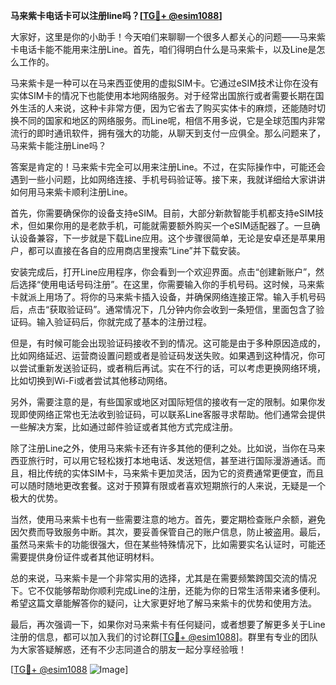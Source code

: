 **马来紫卡电话卡可以注册line吗？[[TG💪+ @esim1088](https://t.me/s/esim1088)]**

大家好，这里是你的小助手！今天咱们来聊聊一个很多人都关心的问题——马来紫卡电话卡能不能用来注册Line。首先，咱们得明白什么是马来紫卡，以及Line是怎么工作的。

马来紫卡是一种可以在马来西亚使用的虚拟SIM卡。它通过eSIM技术让你在没有实体SIM卡的情况下也能使用本地网络服务。对于经常出国旅行或者需要长期在国外生活的人来说，这种卡非常方便，因为它省去了购买实体卡的麻烦，还能随时切换不同的国家和地区的网络服务。而Line呢，相信不用多说，它是全球范围内非常流行的即时通讯软件，拥有强大的功能，从聊天到支付一应俱全。那么问题来了，马来紫卡能注册Line吗？

答案是肯定的！马来紫卡完全可以用来注册Line。不过，在实际操作中，可能还会遇到一些小问题，比如网络连接、手机号码验证等。接下来，我就详细给大家讲讲如何用马来紫卡顺利注册Line。

首先，你需要确保你的设备支持eSIM。目前，大部分新款智能手机都支持eSIM技术，但如果你用的是老款手机，可能就需要额外购买一个eSIM适配器了。一旦确认设备兼容，下一步就是下载Line应用。这个步骤很简单，无论是安卓还是苹果用户，都可以直接在各自的应用商店里搜索“Line”并下载安装。

安装完成后，打开Line应用程序，你会看到一个欢迎界面。点击“创建新账户”，然后选择“使用电话号码注册”。在这里，你需要输入你的手机号码。这时候，马来紫卡就派上用场了。将你的马来紫卡插入设备，并确保网络连接正常。输入手机号码后，点击“获取验证码”。通常情况下，几分钟内你会收到一条短信，里面包含了验证码。输入验证码后，你就完成了基本的注册过程。

但是，有时候可能会出现验证码接收不到的情况。这可能是由于多种原因造成的，比如网络延迟、运营商设置问题或者是验证码发送失败。如果遇到这种情况，你可以尝试重新发送验证码，或者稍后再试。实在不行的话，可以考虑更换网络环境，比如切换到Wi-Fi或者尝试其他移动网络。

另外，需要注意的是，有些国家或地区对国际短信的接收有一定的限制。如果你发现即使网络正常也无法收到验证码，可以联系Line客服寻求帮助。他们通常会提供一些解决方案，比如通过邮件验证或者其他方式完成注册。

除了注册Line之外，使用马来紫卡还有许多其他的便利之处。比如说，当你在马来西亚旅行时，可以用它轻松拨打本地电话、发送短信，甚至进行国际漫游通话。而且，相比传统的实体SIM卡，马来紫卡更加灵活，因为它的资费通常更便宜，而且可以随时随地更改套餐。这对于预算有限或者喜欢短期旅行的人来说，无疑是一个极大的优势。

当然，使用马来紫卡也有一些需要注意的地方。首先，要定期检查账户余额，避免因欠费而导致服务中断。其次，要妥善保管自己的账户信息，防止被盗用。最后，虽然马来紫卡的功能很强大，但在某些特殊情况下，比如需要实名认证时，可能还需要提供身份证件或者其他证明材料。

总的来说，马来紫卡是一个非常实用的选择，尤其是在需要频繁跨国交流的情况下。它不仅能够帮助你顺利完成Line的注册，还能为你的日常生活带来诸多便利。希望这篇文章能解答你的疑问，让大家更好地了解马来紫卡的优势和使用方法。

最后，再次强调一下，如果你对马来紫卡有任何疑问，或者想要了解更多关于Line注册的信息，都可以加入我们的讨论群[[TG💪+ @esim1088](https://t.me/s/esim1088)]。群里有专业的团队为大家答疑解惑，还有不少志同道合的朋友一起分享经验哦！

[[TG💪+ @esim1088](https://t.me/s/esim1088) ![Image](https://i.postimg.cc/4NQfJmqS/Snipaste-2025-05-13-00-14-12.png)]